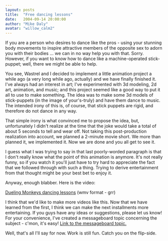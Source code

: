 ```yaml
---
layout: posts
title:  "Free dancing lessons"
date:   2004-09-14 20:00:00
author: "Mike Daly"
avatar: "willow_calm2"
---
```

If you are a person who desires to dance like the pros - using your stunning body movements to inspire attractive members of the opposite sex to adorn you with their bodies ... we can in no way help you with that. Sorry. However, if you want to know how to dance like a machine-operated stick-puppet; well, there we might be able to help.

 You see, Wastrel and I decided to implement a little animation project a while ago (a very long while ago, actually) and we have finally finished it. I've always had an interest in art; I've experimented with 3d modeling, 2d art, animation, and music; and this project seemed like a good way to put it all to use to make something. The idea was to make some 3d models of stick-puppets (in the image of your's-truly) and have them dance to music. The intended irony of this is, of course, that stick puppets are rigid, and therefore do not dance in any way.

 That simple irony is what convinced me to propose the idea, but, unfortunately I didn't realize at the time that the joke would take a total of about 5 seconds to tell and wear off. Not taking this post-production realization into account, we planned a 2-minute movie short. We more than planned it, we implemented it. Now we are done and you all get to see it.

 I guess what I was trying to say in that last poorly-worded paragraph is that I don't really know what the point of this animation is anymore. It's not really funny, so if you watch it you'll just have to try hard to appreciate the fact that we followed through with such a thing. Trying to derive entertainment from that thought might be your best bet to enjoy it.

 Anyway, enough blabber. Here is the video:

 [Dueling Monkeys dancing lessons](https://content.duelingmonkeys.com/filespace/willow/dmdancewmv.wmv) (wmv format - grr)

 I think that we'd like to make more videos like this. Now that we have learned from the first, I think we can make the next installments more entertaining. If you guys have any ideas or suggestions, please let us know! For your convenience, I've created a messageboard topic concerning the subject - c'mon, it's easy! [Link to the messageboard topic.](topics.php?topicID=1095293893)

 Well, that's all I'll say for now. Work is still fun. Catch you on the flip-side.